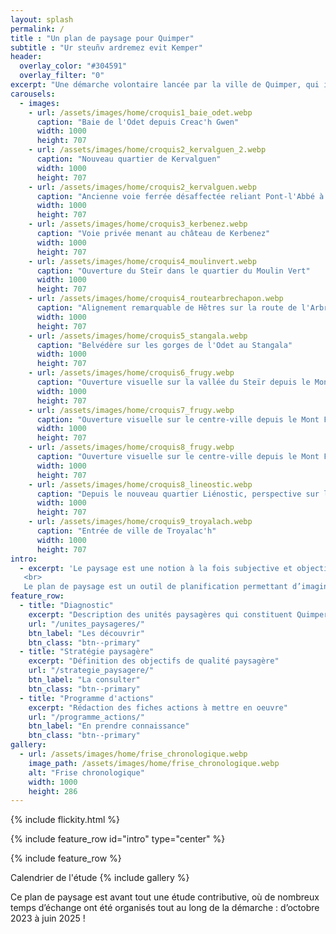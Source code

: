 ```yaml
---
layout: splash
permalink: /
title : "Un plan de paysage pour Quimper"
subtitle : "Ur steuñv ardremez evit Kemper"
header:
  overlay_color: "#304591"
  overlay_filter: "0"
excerpt: "Une démarche volontaire lancée par la ville de Quimper, qui invite les habitants et acteurs de son territoire à porter un nouveau regard sur sa géographie, ses ressources et ses fonctionnalités pour en préserver ses qualités et restaurer ses paysages. Imaginer ensemble Quimper demain !"
carousels:
  - images:
    - url: /assets/images/home/croquis1_baie_odet.webp
      caption: "Baie de l'Odet depuis Creac'h Gwen"
      width: 1000
      height: 707
    - url: /assets/images/home/croquis2_kervalguen_2.webp
      caption: "Nouveau quartier de Kervalguen"
      width: 1000
      height: 707
    - url: /assets/images/home/croquis2_kervalguen.webp
      caption: "Ancienne voie ferrée désaffectée reliant Pont-l'Abbé à Quimper"
      width: 1000
      height: 707
    - url: /assets/images/home/croquis3_kerbenez.webp
      caption: "Voie privée menant au château de Kerbenez"
      width: 1000
      height: 707
    - url: /assets/images/home/croquis4_moulinvert.webp
      caption: "Ouverture du Steïr dans le quartier du Moulin Vert"
      width: 1000
      height: 707
    - url: /assets/images/home/croquis4_routearbrechapon.webp
      caption: "Alignement remarquable de Hêtres sur la route de l'Arbre au Chapon"
      width: 1000
      height: 707
    - url: /assets/images/home/croquis5_stangala.webp
      caption: "Belvédère sur les gorges de l'Odet au Stangala"
      width: 1000
      height: 707
    - url: /assets/images/home/croquis6_frugy.webp
      caption: "Ouverture visuelle sur la vallée du Steïr depuis le Mont Frugy"
      width: 1000
      height: 707
    - url: /assets/images/home/croquis7_frugy.webp
      caption: "Ouverture visuelle sur le centre-ville depuis le Mont Frugy"
      width: 1000
      height: 707
    - url: /assets/images/home/croquis8_frugy.webp
      caption: "Ouverture visuelle sur le centre-ville depuis le Mont Frugy"
      width: 1000
      height: 707
    - url: /assets/images/home/croquis8_lineostic.webp
      caption: "Depuis le nouveau quartier Liénostic, perspective sur le plateau bocager sud"
      width: 1000
      height: 707
    - url: /assets/images/home/croquis9_troyalach.webp
      caption: "Entrée de ville de Troyalac'h"
      width: 1000
      height: 707
intro: 
  - excerpt: 'Le paysage est une notion à la fois subjective et objective. La convention européenne du paysage de 2000 le définit comme ce qui suit : "Le paysage est une partie de territoire tel que perçue par les populations, dont le caractère résulte de l’action de facteurs naturels et/ou humains et de leurs interrelations".
   <br>
   Le plan de paysage est un outil de planification permettant d’imaginer un territoire résilient face aux enjeux climatiques actuels et futurs. C’est une démarche participative, imaginée et élaborée avec l’ensemble des acteurs d’un territoire. Elle promeut la préservation, la restauration et la requalification des paysages.'
feature_row:
  - title: "Diagnostic"
    excerpt: "Description des unités paysagères qui constituent Quimper"
    url: "/unites_paysageres/"
    btn_label: "Les découvrir"
    btn_class: "btn--primary"
  - title: "Stratégie paysagère"
    excerpt: "Définition des objectifs de qualité paysagère"
    url: "/strategie_paysagere/"
    btn_label: "La consulter"
    btn_class: "btn--primary"
  - title: "Programme d'actions"
    excerpt: "Rédaction des fiches actions à mettre en oeuvre"
    url: "/programme_actions/"
    btn_label: "En prendre connaissance"
    btn_class: "btn--primary"
gallery:
  - url: /assets/images/home/frise_chronologique.webp
    image_path: /assets/images/home/frise_chronologique.webp
    alt: "Frise chronologique"
    width: 1000
    height: 286
---
```

{% include flickity.html %}

{% include feature_row id="intro" type="center" %}

{% include feature_row %}

Calendrier de l'étude
{% include gallery %}

Ce plan de paysage est avant tout une étude contributive, où de nombreux temps d’échange ont été organisés tout au long de la démarche : d’octobre 2023 à juin 2025 !